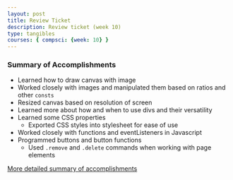 ```yaml
---
layout: post
title: Review Ticket
description: Review ticket (week 10)
type: tangibles
courses: { compsci: {week: 10} }
---
```


### Summary of Accomplishments
- Learned how to draw canvas with image
- Worked closely with images and manipulated them based on ratios and other `consts`
- Resized canvas based on resolution of screen
- Learned more about how and when to use divs and their versatility
- Learned some CSS properties
    - Exported CSS styles into stylesheet for ease of use
- Worked closely with functions and eventListeners in Javascript
- Programmed buttons and button functions
    - Used `.remove` and `.delete` commands when working with page elements

[More detailed summary of accomplishments](https://maryamabdul-aziz.github.io/student//2023/10/26/Maryam-review_IPYNB_2_.html)

